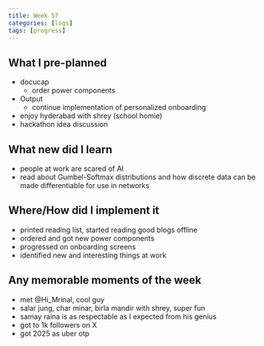 ```yaml
---
title: Week 57
categories: [logs]
tags: [progress]
---
```


## What I pre-planned

- docucap
    - order power components
- Output
  - continue implementation of personalized onboarding
- enjoy hyderabad with shrey (school homie)
- hackathon idea discussion

## What new did I learn

- people at work are scared of AI
- read about Gumbel-Softmax distributions and how discrete data can be made differentiable for use in networks

## Where/How did I implement it

- printed reading list, started reading good blogs offline
- ordered and got new power components
- progressed on onboarding screens
- identified new and interesting things at work

## Any memorable moments of the week

- met @Hi_Mrinal, cool guy
- salar jung, char minar, birla mandir with shrey, super fun
- samay raina is as respectable as I expected from his genius
- got to 1k followers on X
- got 2025 as uber otp